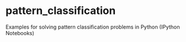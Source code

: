 pattern_classification
======================

Examples for solving pattern classification problems in Python (IPython Notebooks)
